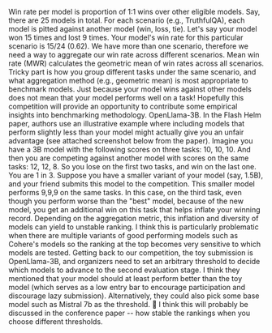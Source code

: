 Win rate per model is proportion of 1:1 wins over other eligible models. Say, there are 25 models in total. For each scenario (e.g., TruthfulQA), each model is pitted against another model (win, loss, tie). Let's say your model won 15 times and lost 9 times. Your model's win rate for this particular scenario is 15/24 (0.62). We have more than one scenario, therefore we need a way to aggregate our win rate across different scenarios. Mean win rate (MWR) calculates the geometric mean of win rates across all scenarios. Tricky part is how you group different tasks under the same scenario, and what aggregation method (e.g., geometric mean) is most appropriate to benchmark models. Just because your model wins against other models does not mean that your model performs well on a task! Hopefully this competition will provide an opportunity to contribute some empirical insights into benchmarking methodology.
OpenLlama-3B. In the Flash Helm paper, authors use an illustrative example where including models that perform slightly less than your model might actually give you an unfair advantage (see attached screenshot below from the paper). Imagine you have a 3B model with the following scores on three tasks: 10, 10, 10. And then you are competing against another model with scores on the same tasks: 12, 12, 8. So you lose on the first two tasks, and win on the last one. You are 1 in 3. Suppose you have a smaller variant of your model (say, 1.5B), and your friend submits this model to the competition. This smaller model performs 9,9,9 on the same tasks. In this case, on the third task, even though you perform worse than the "best" model, because of the new model, you get an additional win on this task that helps inflate your winning record. Depending on the aggregation metric, this inflation and diversity of models can yield to unstable ranking. I think this is particularly problematic when there are multiple variants of good performing models such as Cohere's models so the ranking at the top becomes very sensitive to which models are tested. Getting back to our competition, the toy submission is OpenLlama-3B, and organizers need to set an arbitrary threshold to decide which models to advance to the second evaluation stage. I think they mentioned that your model should at least perform better than the toy model (which serves as a low entry bar to encourage participation and discourage lazy submission). Alternatively, they could also pick some base model such as Mistral 7b as the threshold. 🙂 I think this will probably be discussed in the conference paper -- how stable the rankings when you choose different thresholds. 
